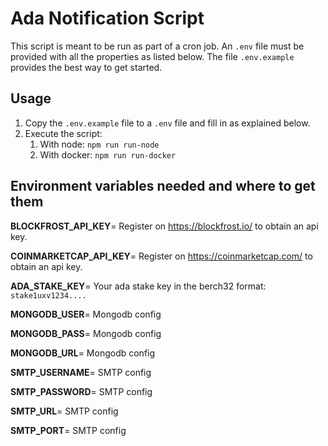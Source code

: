 # Ada Notification Script

This script is meant to be run as part of a cron job. An `.env` file must be provided with all the properties as listed below. The file `.env.example` provides the best way to get started.

## Usage

1. Copy the `.env.example` file to a `.env` file and fill in as explained below.
2. Execute the script:
   1. With node: `npm run run-node` 
   2. With docker: `npm run run-docker`

## Environment variables needed and where to get them

**BLOCKFROST_API_KEY**= Register on https://blockfrost.io/ to obtain an api key.

**COINMARKETCAP_API_KEY**= Register on https://coinmarketcap.com/ to obtain an api key.

**ADA_STAKE_KEY**= Your ada stake key in the berch32 format: `stake1uxv1234....`

**MONGODB_USER**= Mongodb config

**MONGODB_PASS**= Mongodb config

**MONGODB_URL**= Mongodb config

**SMTP_USERNAME**= SMTP config

**SMTP_PASSWORD**= SMTP config

**SMTP_URL**= SMTP config

**SMTP_PORT**= SMTP config
